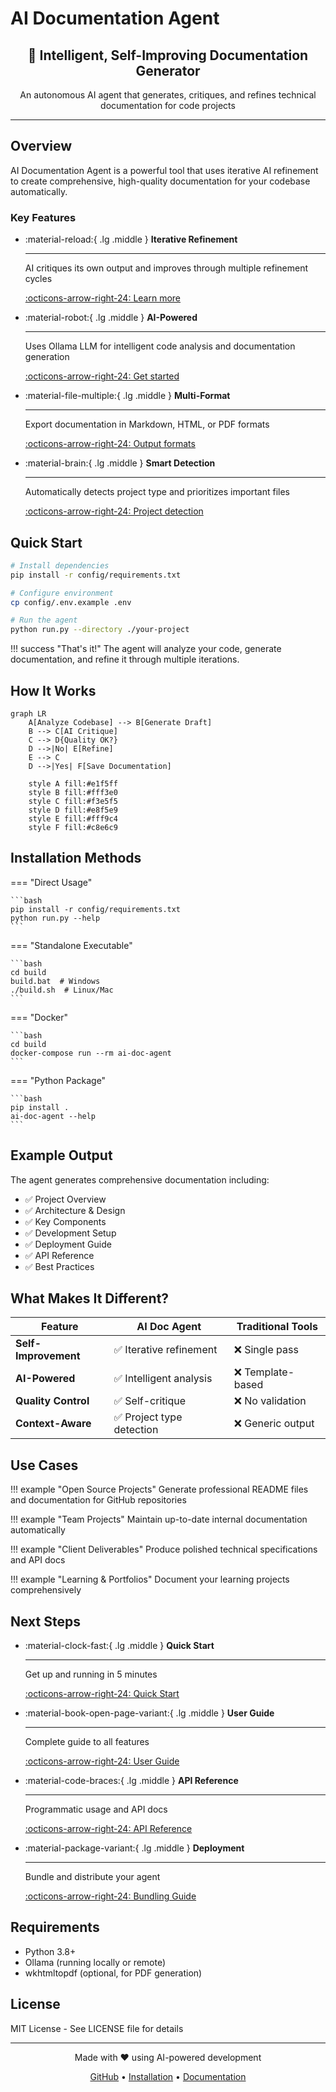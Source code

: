# AI Documentation Agent

<div align="center">
  <h2>🤖 Intelligent, Self-Improving Documentation Generator</h2>
  <p>An autonomous AI agent that generates, critiques, and refines technical documentation for code projects</p>
</div>

---

## Overview

AI Documentation Agent is a powerful tool that uses iterative AI refinement to create comprehensive, high-quality documentation for your codebase automatically.

### Key Features

<div class="grid cards" markdown>

-   :material-reload:{ .lg .middle } __Iterative Refinement__

    ---

    AI critiques its own output and improves through multiple refinement cycles

    [:octicons-arrow-right-24: Learn more](features/iterative-refinement.md)

-   :material-robot:{ .lg .middle } __AI-Powered__

    ---

    Uses Ollama LLM for intelligent code analysis and documentation generation

    [:octicons-arrow-right-24: Get started](getting-started/quickstart.md)

-   :material-file-multiple:{ .lg .middle } __Multi-Format__

    ---

    Export documentation in Markdown, HTML, or PDF formats

    [:octicons-arrow-right-24: Output formats](features/output-formats.md)

-   :material-brain:{ .lg .middle } __Smart Detection__

    ---

    Automatically detects project type and prioritizes important files

    [:octicons-arrow-right-24: Project detection](features/project-detection.md)

</div>

## Quick Start

```bash
# Install dependencies
pip install -r config/requirements.txt

# Configure environment
cp config/.env.example .env

# Run the agent
python run.py --directory ./your-project
```

!!! success "That's it!"
    The agent will analyze your code, generate documentation, and refine it through multiple iterations.

## How It Works

```mermaid
graph LR
    A[Analyze Codebase] --> B[Generate Draft]
    B --> C[AI Critique]
    C --> D{Quality OK?}
    D -->|No| E[Refine]
    E --> C
    D -->|Yes| F[Save Documentation]
    
    style A fill:#e1f5ff
    style B fill:#fff3e0
    style C fill:#f3e5f5
    style D fill:#e8f5e9
    style E fill:#fff9c4
    style F fill:#c8e6c9
```

## Installation Methods

=== "Direct Usage"

    ```bash
    pip install -r config/requirements.txt
    python run.py --help
    ```

=== "Standalone Executable"

    ```bash
    cd build
    build.bat  # Windows
    ./build.sh  # Linux/Mac
    ```

=== "Docker"

    ```bash
    cd build
    docker-compose run --rm ai-doc-agent
    ```

=== "Python Package"

    ```bash
    pip install .
    ai-doc-agent --help
    ```

## Example Output

The agent generates comprehensive documentation including:

- ✅ Project Overview
- ✅ Architecture & Design
- ✅ Key Components
- ✅ Development Setup
- ✅ Deployment Guide
- ✅ API Reference
- ✅ Best Practices

## What Makes It Different?

| Feature | AI Doc Agent | Traditional Tools |
|---------|--------------|-------------------|
| **Self-Improvement** | ✅ Iterative refinement | ❌ Single pass |
| **AI-Powered** | ✅ Intelligent analysis | ❌ Template-based |
| **Quality Control** | ✅ Self-critique | ❌ No validation |
| **Context-Aware** | ✅ Project type detection | ❌ Generic output |

## Use Cases

<div class="grid" markdown>

!!! example "Open Source Projects"
    Generate professional README files and documentation for GitHub repositories

!!! example "Team Projects"
    Maintain up-to-date internal documentation automatically

!!! example "Client Deliverables"
    Produce polished technical specifications and API docs

!!! example "Learning & Portfolios"
    Document your learning projects comprehensively

</div>

## Next Steps

<div class="grid cards" markdown>

-   :material-clock-fast:{ .lg .middle } __Quick Start__

    ---

    Get up and running in 5 minutes

    [:octicons-arrow-right-24: Quick Start](getting-started/quickstart.md)

-   :material-book-open-page-variant:{ .lg .middle } __User Guide__

    ---

    Complete guide to all features

    [:octicons-arrow-right-24: User Guide](guide/overview.md)

-   :material-code-braces:{ .lg .middle } __API Reference__

    ---

    Programmatic usage and API docs

    [:octicons-arrow-right-24: API Reference](reference/api.md)

-   :material-package-variant:{ .lg .middle } __Deployment__

    ---

    Bundle and distribute your agent

    [:octicons-arrow-right-24: Bundling Guide](deployment/bundling.md)

</div>

## Requirements

- Python 3.8+
- Ollama (running locally or remote)
- wkhtmltopdf (optional, for PDF generation)

## License

MIT License - See LICENSE file for details

---

<div align="center">
  <p>Made with ❤️ using AI-powered development</p>
  <p>
    <a href="https://github.com/deepak-sekarbabu/ai-doc-agent">GitHub</a> •
    <a href="getting-started/installation/">Installation</a> •
    <a href="guide/overview/">Documentation</a>
  </p>
</div>
